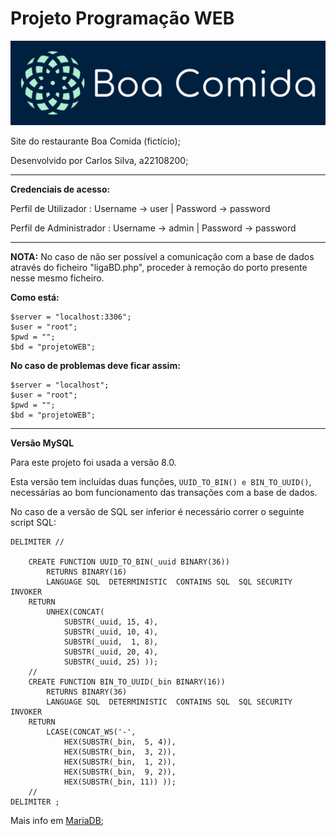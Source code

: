 # Projeto Programação WEB

![alt text](img/logo.svg)

Site do restaurante Boa Comida (fictício);

Desenvolvido por Carlos Silva, a22108200;

---

**Credenciais de acesso:**

Perfil de Utilizador
: Username -> user  | Password -> password

Perfil de Administrador
: Username -> admin | Password -> password

---

**NOTA:** No caso de não ser possível a comunicação com a base de dados através do ficheiro "ligaBD.php", proceder à remoção do porto presente nesse mesmo ficheiro.

**Como está:**

```
$server = "localhost:3306";
$user = "root";
$pwd = "";
$bd = "projetoWEB";
```

**No caso de problemas deve ficar assim:**
```
$server = "localhost";
$user = "root";
$pwd = "";
$bd = "projetoWEB";
```

---

**Versão MySQL**

Para este projeto foi usada a versão 8.0.

Esta versão tem incluídas duas funções, ```UUID_TO_BIN() e BIN_TO_UUID()```, necessárias ao bom funcionamento das transações com a base de dados.

No caso de a versão de SQL ser inferior é necessário correr o seguinte script SQL:

```
DELIMITER //

    CREATE FUNCTION UUID_TO_BIN(_uuid BINARY(36))
        RETURNS BINARY(16)
        LANGUAGE SQL  DETERMINISTIC  CONTAINS SQL  SQL SECURITY INVOKER
    RETURN
        UNHEX(CONCAT(
            SUBSTR(_uuid, 15, 4),
            SUBSTR(_uuid, 10, 4),
            SUBSTR(_uuid,  1, 8),
            SUBSTR(_uuid, 20, 4),
            SUBSTR(_uuid, 25) ));
    //
    CREATE FUNCTION BIN_TO_UUID(_bin BINARY(16))
        RETURNS BINARY(36)
        LANGUAGE SQL  DETERMINISTIC  CONTAINS SQL  SQL SECURITY INVOKER
    RETURN
        LCASE(CONCAT_WS('-',
            HEX(SUBSTR(_bin,  5, 4)),
            HEX(SUBSTR(_bin,  3, 2)),
            HEX(SUBSTR(_bin,  1, 2)),
            HEX(SUBSTR(_bin,  9, 2)),
            HEX(SUBSTR(_bin, 11)) ));
    //
DELIMITER ;
```

Mais info em [MariaDB](https://mariadb.com/kb/en/guiduuid-performance/);
